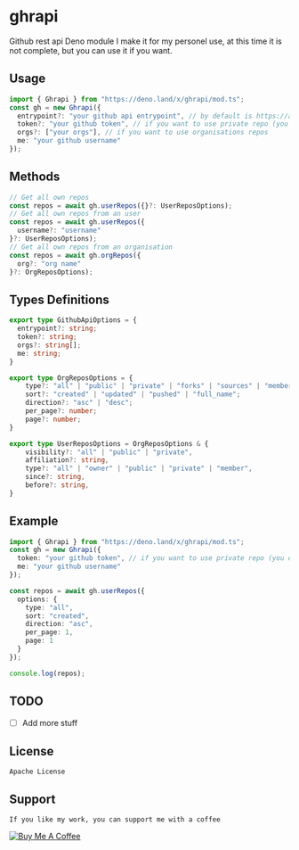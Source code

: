 # ghrapi

Github rest api Deno module
I make it for my personel use, at this time it is not complete, but you can use it if you want.

## Usage

```ts
import { Ghrapi } from "https://deno.land/x/ghrapi/mod.ts";
const gh = new Ghrapi({
  entrypoint?: "your github api entrypoint", // by default is https://api.github.com
  token?: "your github token", // if you want to use private repo (you don't need to pass it if is a env var)
  orgs?: ["your orgs"], // if you want to use organisations repos
  me: "your github username"
});
```

## Methods

```ts
// Get all own repos
const repos = await gh.userRepos({}?: UserReposOptions);
// Get all own repos from an user
const repos = await gh.userRepos({
  username?: "username"
}?: UserReposOptions);
// Get all own repos from an organisation
const repos = await gh.orgRepos({
  org?: "org name"
}?: OrgReposOptions);
```

## Types Definitions

```ts
export type GithubApiOptions = {
  entrypoint?: string;
  token?: string;
  orgs?: string[];
  me: string;
}

export type OrgReposOptions = {
    type?: "all" | "public" | "private" | "forks" | "sources" | "member" | "internal";
    sort?: "created" | "updated" | "pushed" | "full_name";
    direction?: "asc" | "desc";
    per_page?: number;
    page?: number;
}

export type UserReposOptions = OrgReposOptions & {
    visibility?: "all" | "public" | "private",
    affiliation?: string,
    type?: "all" | "owner" | "public" | "private" | "member",
    since?: string,
    before?: string,
}
```

## Example

```ts
import { Ghrapi } from "https://deno.land/x/ghrapi/mod.ts";
const gh = new Ghrapi({
  token: "your github token", // if you want to use private repo (you don't need to pass it if is a env var)
  me: "your github username"
});

const repos = await gh.userRepos({
  options: {
    type: "all",
    sort: "created",
    direction: "asc",
    per_page: 1,
    page: 1
  }
});

console.log(repos);
```

## TODO

- [ ] Add more stuff

## License

```text
Apache License
```

## Support

```text
If you like my work, you can support me with a coffee
```

[![Buy Me A Coffee](https://media.giphy.com/media/o7RZbs4KAA6tvM4H6j/giphy.gif)](https://www.buymeacoffee.com/mnlaugh)
